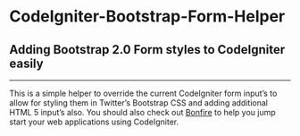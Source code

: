 CodeIgniter-Bootstrap-Form-Helper
=================================

Adding Bootstrap 2.0 Form styles to CodeIgniter easily
------------------------------------------------------

* * * * *

This is a simple helper to override the current CodeIgniter form input’s
to allow for styling them in Twitter’s Bootstrap CSS and adding
additional HTML 5 input’s also. You should also check out [Bonfire][] to
help you jump start your web applications using CodeIgniter.

  [Bonfire]: http://cibonfire.com
    "Jump start your web applications with Bonfire"

